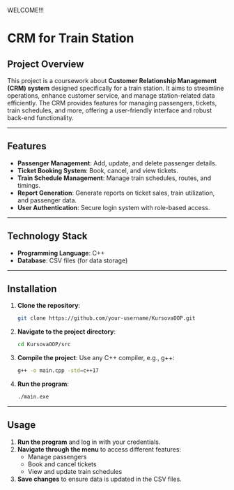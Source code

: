 WELCOME!!!

# CRM for Train Station

## Project Overview
This project is a coursework about **Customer Relationship Management (CRM) system** designed specifically for a train station. It aims to streamline operations, enhance customer service, and manage station-related data efficiently. The CRM provides features for managing passengers, tickets, train schedules, and more, offering a user-friendly interface and robust back-end functionality.

---

## Features
- **Passenger Management**: Add, update, and delete passenger details.
- **Ticket Booking System**: Book, cancel, and view tickets.
- **Train Schedule Management**: Manage train schedules, routes, and timings.
- **Report Generation**: Generate reports on ticket sales, train utilization, and passenger data.
- **User Authentication**: Secure login system with role-based access.

---

## Technology Stack
- **Programming Language**: C++
- **Database**: CSV files (for data storage)

---

## Installation
1. **Clone the repository**:
   ```bash
   git clone https://github.com/your-username/KursovaOOP.git
   ```

2. **Navigate to the project directory**:
   ```bash
   cd KursovaOOP/src
   ```

3. **Compile the project**:
   Use any C++ compiler, e.g., g++:
   ```bash
   g++ -o main.cpp -std=c++17
   ```

4. **Run the program**:
   ```bash
   ./main.exe
   ```

---

## Usage
1. **Run the program** and log in with your credentials.
2. **Navigate through the menu** to access different features:
   - Manage passengers
   - Book and cancel tickets
   - View and update train schedules
3. **Save changes** to ensure data is updated in the CSV files.